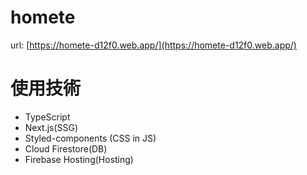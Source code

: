 # homete
url: [https://homete-d12f0.web.app/](https://homete-d12f0.web.app/)

# 使用技術
- TypeScript
- Next.js(SSG)
- Styled-components (CSS in JS)
- Cloud Firestore(DB)
- Firebase Hosting(Hosting)